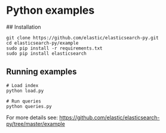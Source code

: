 # Python examples

## Installation

```
git clone https://github.com/elastic/elasticsearch-py.git
cd elasticsearch-py/example
sudo pip install -r requirements.txt
sudo pip install elasticsearch
```

## Running examples
```
# Load index
python load.py

# Run queries
python queries.py
```

For more details see:
https://github.com/elastic/elasticsearch-py/tree/master/example